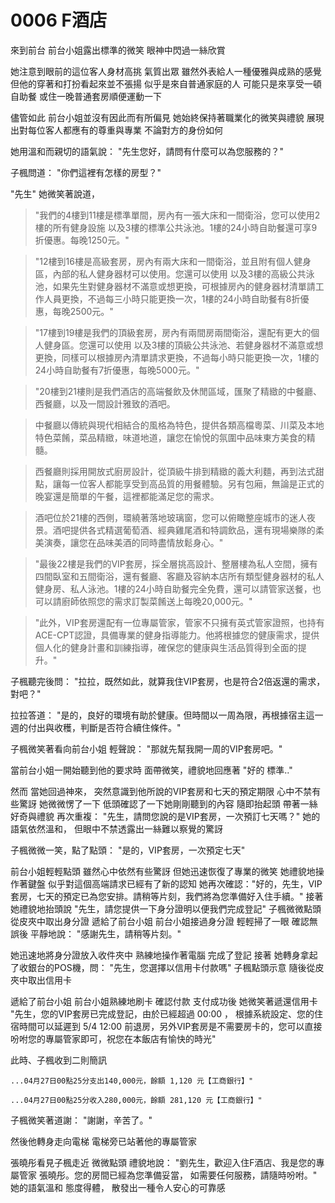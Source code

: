 # 0006 F酒店

來到前台
前台小姐露出標準的微笑
眼神中閃過一絲欣賞

她注意到眼前的這位客人身材高挑
氣質出眾
雖然外表給人一種優雅與成熟的感覺
但他的穿著和打扮看起來並不張揚
似乎是來自普通家庭的人
可能只是來享受一頓自助餐
或住一晚普通套房順便運動一下

儘管如此
前台小姐並沒有因此而有所偏見
她始終保持著職業化的微笑與禮貌
展現出對每位客人都應有的尊重與專業
不論對方的身份如何

她用溫和而親切的語氣說：
"先生您好，請問有什麼可以為您服務的？"

子楓問道：
"你們這裡有怎樣的房型？"

"先生"
她微笑著說道，

>"我們的4樓到11樓是標準單間，房內有一張大床和一間衛浴，您可以使用2樓的所有健身設施
以及3樓的標準公共泳池。1樓的24小時自助餐還可享9折優惠。每晚1250元。"

>"12樓到16樓是高級套房，房內有兩大床和一間衛浴，並且附有個人健身區，內部的私人健身器材可以使用。您還可以使用 以及3樓的高級公共泳池，如果先生對健身器材不滿意或想更換，可根據房內的健身器材清單請工作人員更換，不過每三小時只能更換一次，1樓的24小時自助餐有8折優惠，每晚2500元。"

>"17樓到19樓是我們的頂級套房，房內有兩間房兩間衛浴，還配有更大的個人健身區。您還可以使用 以及3樓的頂級公共泳池、若健身器材不滿意或想更換，同樣可以根據房內清單請求更換，不過每小時只能更換一次，1樓的24小時自助餐有7折優惠，每晚5000元。"

>"20樓到21樓則是我們酒店的高端餐飲及休閒區域，匯聚了精緻的中餐廳、西餐廳，以及一間設計雅致的酒吧。

>中餐廳以傳統與現代相結合的風格為特色，提供各類高檔粵菜、川菜及本地特色菜餚，菜品精緻，味道地道，讓您在愉悅的氛圍中品味東方美食的精髓。

>西餐廳則採用開放式廚房設計，從頂級牛排到精緻的義大利麵，再到法式甜點，讓每一位客人都能享受到高品質的用餐體驗。另有包廂，無論是正式的晚宴還是簡單的午餐，這裡都能滿足您的需求。

>酒吧位於21樓的西側，環繞著落地玻璃窗，您可以俯瞰整座城市的迷人夜景。酒吧提供各式精選葡萄酒、經典雞尾酒和特調飲品，還有現場樂隊的柔美演奏，讓您在品味美酒的同時盡情放鬆身心。"

>"最後22樓是我們的VIP套房，採全層挑高設計、整層樓為私人空間，擁有四間臥室和五間衛浴，還有餐廳、客廳及容納本店所有類型健身器材的私人健身房、私人泳池。1樓的24小時自助餐完全免費，還可以請管家送餐，也可以請廚師依照您的需求訂製菜餚送上每晚20,000元。"

>"此外，VIP套房還配有一位專屬管家，管家不只擁有英式管家證照，也持有ACE-CPT認證，具備專業的健身指導能力。他將根據您的健康需求，提供個人化的健身計畫和訓練指導，確保您的健康與生活品質得到全面的提升。"

子楓聽完後問：
"拉拉，既然如此，就算我住VIP套房，也是符合2倍返還的需求，對吧？"

拉拉答道：
"是的，良好的環境有助於健康。但時間以一周為限，再根據宿主這一週的付出與收穫，判斷是否符合續住條件。"

子楓微笑著看向前台小姐
輕聲說：
"那就先幫我開一周的VIP套房吧。"

當前台小姐一開始聽到他的要求時
面帶微笑，禮貌地回應著
"好的 標準.."

然而
當她回過神來，
突然意識到他所說的VIP套房和七天的預定期限
心中不禁有些驚訝
她微微愣了一下
低頭確認了一下她剛剛聽到的內容
隨即抬起頭
帶著一絲好奇與禮貌
再次重複：
"先生，請問您說的是VIP套房，一次預訂七天嗎？"
她的語氣依然溫和，
但眼中不禁透露出一絲難以察覺的驚訝

子楓微微一笑，點了點頭：
"是的，VIP套房，一次預定七天"

前台小姐輕輕點頭
雖然心中依然有些驚訝
但她迅速恢復了專業的微笑
她禮貌地操作著鍵盤
似乎對這個高端請求已經有了新的認知
她再次確認："好的，先生，VIP套房，七天的預定已為您安排。請稍等片刻，我們將為您準備好入住手續。"
接著
她禮貌地抬頭說
"先生，請您提供一下身分證明以便我們完成登記"
子楓微微點頭
從皮夾中取出身分證
遞給了前台小姐
前台小姐接過身分證
輕輕掃了一眼
確認無誤後
平靜地說：
"感謝先生，請稍等片刻。"

她迅速地將身分證放入收件夾中
熟練地操作著電腦
完成了登記
接著
她轉身拿起了收銀台的POS機，問：
"先生，您選擇以信用卡付款嗎"
子楓點頭示意
隨後從皮夾中取出信用卡

遞給了前台小姐
前台小姐熟練地刷卡
確認付款
支付成功後
她微笑著遞還信用卡
"先生，您的VIP套房已完成登記，由於已經超過 00:00 ， 根據系統設定、您的住宿時間可以延遲到 5/4 12:00 前退房，另外VIP套房是不需要房卡的，您可以直接吩咐您的專屬管家即可，祝您在本飯店有愉快的時光"

此時、子楓收到二則簡訊

`...04月27日00點25分支出140,000元，餘額 1,120 元【工商銀行】"`

`...04月27日00點25分收入280,000元，餘額 281,120 元【工商銀行】"`

子楓微笑著道謝：
"謝謝，辛苦了。"

然後他轉身走向電梯
電梯旁已站著他的專屬管家

張曉彤看見子楓走近
微微點頭
禮貌地說：
"劉先生，歡迎入住F酒店、我是您的專屬管家 張曉彤。您的房間已經為您準備妥當，
如需要任何服務，請隨時吩咐。"
她的語氣溫和
態度得體，
散發出一種令人安心的可靠感